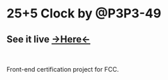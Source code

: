# 25+5 Clock by @P3P3-49

## See it live [->Here<-](https://p3p3-49.github.io/fcc-25-5ClockReact/)
<br>

Front-end certification project for FCC.
